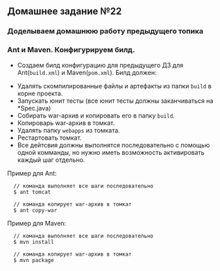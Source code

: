 ## Домашнее задание №22

### Доделываем домашнюю работу предыдущего топика

### Ant и Maven. Конфигурируем билд.
 * Создаем билд конфигурацию для предыдущего ДЗ для Ant(`build.xml`) и Maven(`pom.xml`). Билд должен:
  + Удалять скомпилированные файлы и артефакты из папки `build` в корне проекта.
  + Запускать юнит тесты (все юнит тесты должны заканчиваться на *Spec.java)
  + Собирать war-архив и копировать его в папку `build`.
  + Копироварь war-архив в томкат.
  + Удалять папку `webapps` из томката.
  + Рестартовать томкат.
  + Все дейтсвия должны выполнятся последовательно с помощью одной комманды, но нужно иметь
  возможность активировать каждый шаг отдельно.

  Пример для Ant:
  ```
    // команда выполняет все шаги последовательно
    $ ant tomcat

    // команда копирует war-архив в томкат
    $ ant copy-war
  ```

  Пример для Maven:

  ```
    // команда выполняет все шаги последовательно
    $ mvn install

    // команда копирует war-архив в томкат
    $ mvn package
  ```

